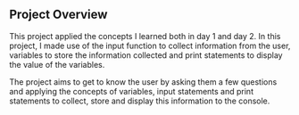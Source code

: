 ## Project Overview

This project applied the concepts I learned both in day 1 and day 2. In this project, I made use of  the input function to collect information from the user, variables to store the information collected and print statements to display the value of the variables.

The project aims to get to know the user by asking them a few questions and applying the concepts of variables, input statements and print statements to collect, store and display this information to the console. 